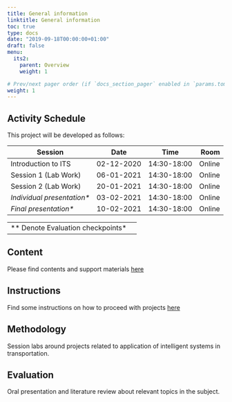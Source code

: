 ```yaml
---
title: General information
linktitle: General information
toc: true
type: docs
date: "2019-09-18T00:00:00+01:00"
draft: false
menu:
  its2:
    parent: Overview
    weight: 1

# Prev/next pager order (if `docs_section_pager` enabled in `params.toml`)
weight: 1
---
```


## Activity Schedule

This project will be developed as follows:

| Session                     |    Date    |    Time     |   Room |
| --------------------------- | :--------: | :---------: | -----: |
| Introduction to ITS         | 02-12-2020 | 14:30-18:00 | Online |
| Session 1 (Lab Work)        | 06-01-2021 | 14:30-18:00 | Online |
| Session 2 (Lab Work)        | 20-01-2021 | 14:30-18:00 | Online |
| *Individual presentation\** | 03-02-2021 | 14:30-18:00 | Online |
| *Final presentation\**      | 10-02-2021 | 14:30-18:00 | Online |

|                                      |       |
| :----------------------------------- | :---: |
| ** Denote Evaluation checkpoints*    |       |

## Content 

Please find contents and support materials [here](http://bit.ly/ITS2020-Control)

## Instructions 

Find some instructions on how to proceed with projects [here](https://drive.google.com/file/d/11BVw_Me5qn5FZR2-2e6Y4Oe2iIr1JbX1/view)

## Methodology

Session labs around projects related to application of intelligent systems in transportation. 

## Evaluation

Oral presentation and literature review about relevant topics in the subject.
